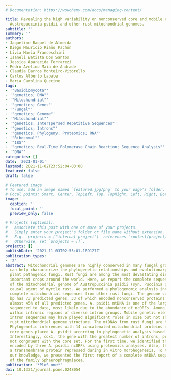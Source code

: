 ```yaml
---
# Documentation: https://wowchemy.com/docs/managing-content/

title: Revealing the high variability on nonconserved core and mobile elements of
  Austropuccinia psidii and other rust mitochondrial genomes.
subtitle: ''
summary: ''
authors:
- Jaqueline Raquel de Almeida
- Diego Mauricio Riaño Pachón
- Livia Maria Franceschini
- Isaneli Batista Dos Santos
- Jessica Aparecida Ferrarezi
- Pedro Avelino Maia de Andrade
- Claudia Barros Monteiro-Vitorello
- Carlos Alberto Labate
- Maria Carolina Quecine
tags:
- '"Basidiomycota"'
- '"genetics; DNA"'
- '"Mitochondrial"'
- '"genetics; Genes"'
- '"Fungal"'
- '"genetics; Genome"'
- '"Mitochondrial"'
- '"genetics; Interspersed Repetitive Sequences"'
- '"genetics; Introns"'
- '"genetics; Phylogeny; Proteomics; RNA"'
- '"Ribosomal"'
- '"18S"'
- '"genetics; Real-Time Polymerase Chain Reaction; Sequence Analysis"'
- '"DNA"'
categories: []
date: '2021-01-01'
lastmod: 2021-11-02T23:52:04-03:00
featured: false
draft: false

# Featured image
# To use, add an image named `featured.jpg/png` to your page's folder.
# Focal points: Smart, Center, TopLeft, Top, TopRight, Left, Right, BottomLeft, Bottom, BottomRight.
image:
  caption: ''
  focal_point: ''
  preview_only: false

# Projects (optional).
#   Associate this post with one or more of your projects.
#   Simply enter your project's folder or file name without extension.
#   E.g. `projects = ["internal-project"]` references `content/project/deep-learning/index.md`.
#   Otherwise, set `projects = []`.
projects: []
publishDate: '2021-11-03T02:55:01.189127Z'
publication_types:
- '2'
abstract: Mitochondrial genomes are highly conserved in many fungal groups, and they
  can help characterize the phylogenetic relationships and evolutionary biology of
  plant pathogenic fungi. Rust fungi are among the most devastating diseases for economically
  important crops around the world. Here, we report the complete sequence and annotation
  of the mitochondrial genome of Austropuccinia psidii (syn. Puccinia psidii), the
  causal agent of myrtle rust. We performed a phylogenomic analysis including the
  complete mitochondrial sequences from other rust fungi. The genome composed of 93.299
  bp has 73 predicted genes, 33 of which encoded nonconserved proteins (ncORFs), representing
  almost 45% of all predicted genes. A. psidii mtDNA is one of the largest rust mtDNA
  sequenced to date, most likely due to the abundance of ncORFs. Among them, 33% were
  within intronic regions of diverse intron groups. Mobile genetic elements invading
  intron sequences may have played significant roles in size but not shaping of the
  rust mitochondrial genome structure. The mtDNAs from rust fungi are highly syntenic.
  Phylogenetic inferences with 14 concatenated mitochondrial proteins encoded by the
  core genes placed A. psidii according to phylogenetic analysis based on 18S rDNA.
  Interestingly, cox1, the gene with the greatest number of introns, provided phylogenies
  not congruent with the core set. For the first time, we identified the proteins
  encoded by three A. psidii ncORFs using proteomics analyses. Also, the orf208 encoded
  a transmembrane protein repressed during in vitro morphogenesis. To the best of
  our knowledge, we presented the first report of a complete mtDNA sequence of a member
  of the family Sphaerophragmiacea.
publication: '*PloS one*'
doi: 10.1371/journal.pone.0248054
---
```


